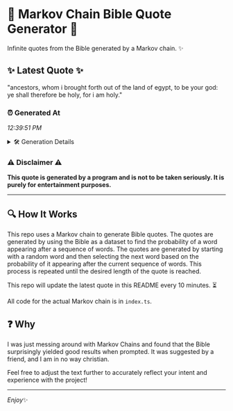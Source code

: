 # 📖 Markov Chain Bible Quote Generator 📖

Infinite quotes from the Bible generated by a Markov chain. ✨

## ✨ Latest Quote ✨
"ancestors, whom i brought forth out of the land of egypt, to be your god: ye shall therefore be holy, for i am holy."

### ⏰ Generated At
*12:39:51 PM*

<details>
    <summary>🛠️ Generation Details</summary>
    <p>
        <strong>🌱 Seed:</strong> ancestors,<br>
        <strong>🔄 Iterations:</strong> 23<br>
        <strong>📜 Context History:</strong><br>[ ancestors, ]: whom<br>[ ancestors,, whom ]: i<br>[ ancestors,, whom, i ]: brought<br>[ ancestors,, whom, i, brought ]: forth<br>[ ancestors,, whom, i, brought, forth ]: out<br>[ ancestors,, whom, i, brought, forth, out ]: of<br>[ whom, i, brought, forth, out, of ]: the<br>[ i, brought, forth, out, of, the ]: land<br>[ brought, forth, out, of, the, land ]: of<br>[ forth, out, of, the, land, of ]: egypt,<br>[ out, of, the, land, of, egypt, ]: to<br>[ of, the, land, of, egypt,, to ]: be<br>[ the, land, of, egypt,, to, be ]: your<br>[ land, of, egypt,, to, be, your ]: god:<br>[ of, egypt,, to, be, your, god: ]: ye<br>[ egypt,, to, be, your, god:, ye ]: shall<br>[ to, be, your, god:, ye, shall ]: therefore<br>[ be, your, god:, ye, shall, therefore ]: be<br>[ your, god:, ye, shall, therefore, be ]: holy,<br>[ god:, ye, shall, therefore, be, holy, ]: for<br>[ ye, shall, therefore, be, holy,, for ]: i<br>[ shall, therefore, be, holy,, for, i ]: am<br>[ therefore, be, holy,, for, i, am ]: holy.<br>
    </p>
</details>

### ⚠️ Disclaimer ⚠️
**This quote is generated by a program and is not to be taken seriously. It is purely for entertainment purposes.**

---

## 🔍 How It Works

This repo uses a Markov chain to generate Bible quotes. The quotes are generated by using the Bible as a dataset to find the probability of a word appearing after a sequence of words. The quotes are generated by starting with a random word and then selecting the next word based on the probability of it appearing after the current sequence of words. This process is repeated until the desired length of the quote is reached.

This repo will update the latest quote in this README every 10 minutes. ⏳

All code for the actual Markov chain is in `index.ts`.

## ❓ Why

I was just messing around with Markov Chains and found that the Bible surprisingly yielded good results when prompted. 
It was suggested by a friend, and I am in no way christian.

Feel free to adjust the text further to accurately reflect your intent and experience with the project!

---

*Enjoy*✨
